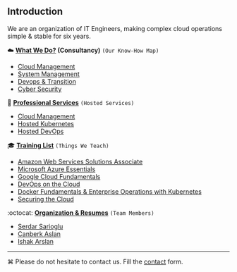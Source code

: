 ## Introduction
We are an organization of IT Engineers, making complex cloud operations simple & stable for six years.

:cloud: **[What We Do?](WhatWeDo.md#what-we-do) (Consultancy)** `(Our Know-How Map)`
  * [Cloud Management](WhatWeDo.md#cloud-cloud-management-aws-azure-google-cloud-rackspace-blueocean-ovh)
  * [System Management](WhatWeDo.md#circus_tent-system-management)
  * [Devops & Transition](WhatWeDo.md#octocat-devops--transition)
  * [Cyber Security](WhatWeDo.md#police_car-cyber-security)
  
:wrench: **[Professional Services](Professional-Services.md#what-we-do)** `(Hosted Services)`
  * [Cloud Management](WhatWeDo.md#cloud-cloud-management-aws-azure-google-cloud-rackspace-blueocean-ovh)
  * [Hosted Kubernetes](WhatWeDo.md#circus_tent-system-management)
  * [Hosted DevOps](WhatWeDo.md#octocat-devops--transition)
  
:mortar_board: **[Training List](Trainings.md)** `(Things We Teach)`
  * [Amazon Web Services Solutions Associate](Trainings.md#amazon-web-services-solutions-associate)
  * [Microsoft Azure Essentials](Trainings.md#microsoft-azure-essentials)
  * [Google Cloud Fundamentals](Trainings.md#google-cloud-fundamentals)
  * [DevOps on the Cloud](Trainings.md#devops-on-the-cloud)
  * [Docker Fundamentals & Enterprise Operations with Kubernetes](Trainings.md#docker-fundamentals--ent-op-with-kubernetes)
  * [Securing the Cloud](Trainings.md#securing-the-cloud)

:octocat: **[Organization & Resumes](Resumes)** `(Team Members)`
  * [Serdar Sarioglu](Resumes/Serdar-Sarioglu.md)
  * [Canberk Aslan](Resumes/)
  * [Ishak Arslan](Resumes/)
    
----
⌘ Please do not hesitate to contact us. Fill the [contact](https://goo.gl/forms/WNw97mYx4fRonjQl1) form.
